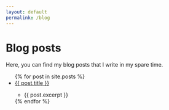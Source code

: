 ```yaml
---
layout: default
permalink: /blog
---
```

# Blog posts
Here, you can find my blog posts that I write in my spare time.

<ul>
{% for post in site.posts %}
    <li><a class="blk" href="{{ post.url }}">{{ post.title }}</a></li>
    <ul>
        <li class="excerpt">{{ post.excerpt }}</li>
    </ul>
{% endfor %}
</ul>
